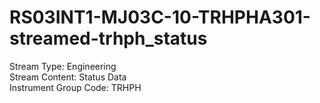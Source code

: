# RS03INT1-MJ03C-10-TRHPHA301-streamed-trhph_status

Stream Type: Engineering<br>
Stream Content: Status Data<br>
Instrument Group Code: TRHPH<br>
